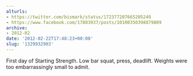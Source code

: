 ```yaml
---
alturls:
- https://twitter.com/bismark/status/172377207665205249
- https://www.facebook.com/17803937/posts/10100350398879809
archive:
- 2012-02
date: '2012-02-22T17:48:23+00:00'
slug: '1329932903'
---
```


First day of Starting Strength. Low bar squat, press, deadlift. Weights were too embarrassingly small to admit.

